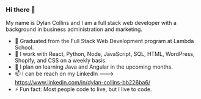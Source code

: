 ### Hi there 👋
My name is Dylan Collins and I am a full stack web developer with a background in business administration and marketing.

- 🌱 Graduated from the Full Stack Web Development program at Lambda School.
- 🤔 I work with React, Python, Node, JavaScript, SQL, HTML, WordPress, Shopify, and CSS on a weekly basis. 
- 💬 I plan on learning Java and Angular in the upcoming months. 
- 📫 I can be reach on my LinkedIn ---> https://www.linkedin.com/in/dylan-collins-bb226ba6/
- ⚡ Fun fact: Most people code to live, but I live to code. 
